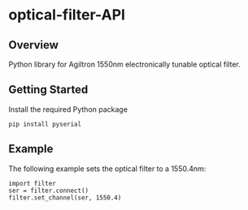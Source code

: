 # optical-filter-API #
## Overview
Python library for Agiltron 1550nm electronically tunable optical filter.

## Getting Started
Install the required Python package
```
pip install pyserial
```

## Example
The following example sets the optical filter to a 1550.4nm:
```
import filter
ser = filter.connect()
filter.set_channel(ser, 1550.4)
```